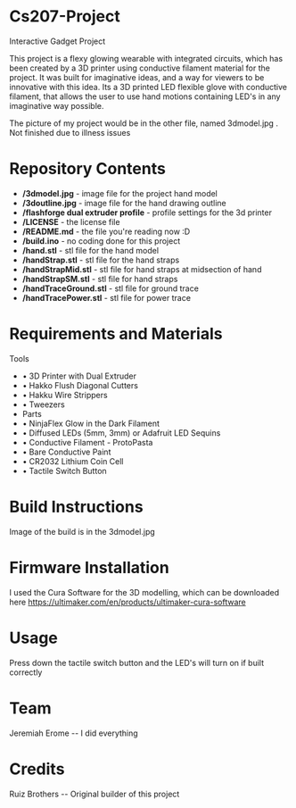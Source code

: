 # Cs207-Project
Interactive Gadget Project

This project is a flexy glowing wearable with integrated circuits, which has been created by a 3D printer using conductive filament material for the project. It was built for imaginative ideas, and a way for viewers to be innovative with this idea. Its a 3D printed LED flexible glove with conductive filament, that allows the user to use hand motions containing LED's in any imaginative way possible.

The picture of my project would be in the other file, named 3dmodel.jpg . Not finished due to illness issues

# Repository Contents

* **/3dmodel.jpg** - image file for the project hand model
* **/3doutline.jpg** - image file for the hand drawing outline
* **/flashforge dual extruder profile** - profile settings for the 3d printer
* **/LICENSE** - the license file
* **/README.md** - the file you're reading now :D
* **/build.ino** - no coding done for this project
* **/hand.stl** - stl file for the hand model
* **/handStrap.stl** - stl file for the hand straps
* **/handStrapMid.stl** - stl file for hand straps at midsection of hand
* **/handStrapSM.stl** - stl file for hand straps
* **/handTraceGround.stl** - stl file for ground trace
* **/handTracePower.stl** - stl file for power trace

# Requirements and Materials

Tools 
* • 3D Printer with Dual Extruder 
* • Hakko Flush Diagonal Cutters 
* • Hakku Wire Strippers 
* • Tweezers 
* Parts 
* • NinjaFlex Glow in the Dark Filament 
* • Diffused LEDs (5mm, 3mm) or Adafruit LED Sequins 
* • Conductive Filament - ProtoPasta 
* • Bare Conductive Paint 
* • CR2032 Lithium Coin Cell
* • Tactile Switch Button

# Build Instructions

Image of the build is in the 3dmodel.jpg

# Firmware Installation

I used the Cura Software for the 3D modelling, which can be downloaded here https://ultimaker.com/en/products/ultimaker-cura-software 

# Usage

Press down the tactile switch button and the LED's will turn on if built correctly

# Team

Jeremiah Erome -- I did everything

# Credits

Ruiz Brothers -- Original builder of this project
